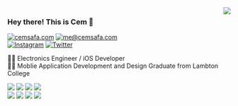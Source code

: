 <img align="right" src="https://github-readme-stats.vercel.app/api/top-langs/?username=cemsafa&layout=compact&title_color=606060&text_color=606060&bg_color=00000000&theme=dark&hide_border=true">

### Hey there! This is Cem :robot:


[![cemsafa.com](https://img.shields.io/static/v1?label=cemsafa.com&message=%20&color=informational&logo=googlechrome&style=plastic&logoColor=white)](https://www.cemsafa.com/)
[![me@cemsafa.com](https://img.shields.io/static/v1?label=me@cemsafa.com&message=%20&color=important&logo=gmail&style=plastic&logoColor=)](mailto:me@cemsafa.com)  
[![Instagram](https://img.shields.io/static/v1?label=Instagram&message=%20&color=blueviolet&logo=Instagram&style=social&logoColor=)](https://www.instagram.com/cemsafa/)
[![Twitter](https://img.shields.io/static/v1?label=Twitter&message=%20&color=blueviolet&logo=Twitter&style=social&logoColor=)](https://www.twitter.com/cmsf/)
  

👨‍💻 Electronics Engineer / iOS Developer  
👨‍🎓 Moblie Application Development and Design Graduate from Lambton College  

![](https://img.shields.io/static/v1?label=OS&message=MacOS%20&color=44B48C&logo=apple&style=plastic&logoColor=white)
![](https://img.shields.io/static/v1?label=Editor&message=VS%20Code%20&color=44B48C&logo=visualstudiocode&style=plastic&logoColor=white)
![](https://img.shields.io/static/v1?label=Code&message=Swift%20&color=44B48C&logo=swift&style=plastic&logoColor=white)
![](https://img.shields.io/static/v1?label=Code&message=JavaScript%20&color=44B48C&logo=javascript&style=plastic&logoColor=white)  
![](https://img.shields.io/static/v1?label=Code&message=Vue%20&color=44B48C&logo=vue.js&style=plastic&logoColor=white)
![](https://img.shields.io/static/v1?label=Shell&message=Zsh%20&color=44B48C&logo=gnubash&style=plastic&logoColor=white)
![](https://img.shields.io/static/v1?label=Tools&message=Docker%20&color=44B48C&logo=docker&style=plastic&logoColor=white)
![](https://img.shields.io/static/v1?label=Platform&message=Firebase%20&color=44B48C&logo=firebase&style=plastic&logoColor=white)

